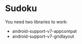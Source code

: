 # Sudoku

You need two libraries to work:
  - android-support-v7-appcompat
  - android-support-v7-gridlayout
